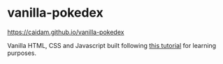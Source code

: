 # vanilla-pokedex

https://caidam.github.io/vanilla-pokedex

Vanilla HTML, CSS and Javascript built following [this tutorial](https://www.youtube.com/watch?v=56VjdqcdakQ) for learning purposes.